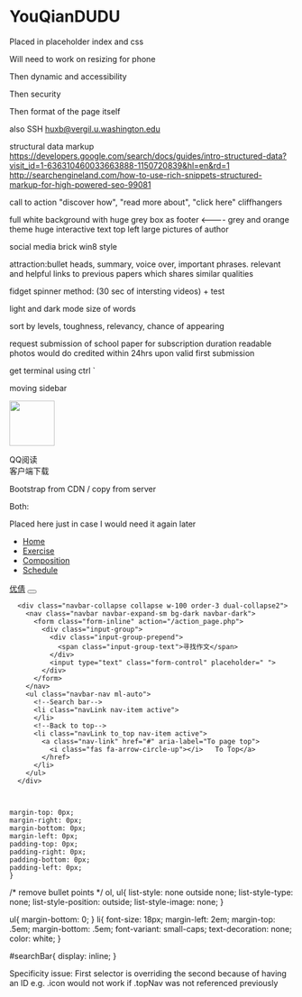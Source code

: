 # YouQianDUDU

Placed in placeholder index and css

Will need to work on resizing for phone

Then dynamic and accessibility

Then security

Then format of the page itself

also SSH huxb@vergil.u.washington.edu

structural data markup
https://developers.google.com/search/docs/guides/intro-structured-data?visit_id=1-636310460033663888-1150720839&hl=en&rd=1
http://searchengineland.com/how-to-use-rich-snippets-structured-markup-for-high-powered-seo-99081

call to action "discover how", "read more about", "click here"
cliffhangers

full white background with huge grey box as footer <----
grey and orange theme
huge interactive text top left
large pictures of author

social media brick win8 style

attraction:bullet heads, summary, voice over, important phrases. relevant and helpful links to previous papers which shares similar qualities

fidget spinner method: (30 sec of intersting videos) + test

light and dark mode
size of words

sort by levels, toughness, relevancy, chance of appearing

request submission of school paper for subscription duration
    readable photos would do
    credited within 24hrs upon valid first submission

get terminal using ctrl `

moving sidebar
<div class="codeWrap fixedRight" id="fixedRight" style="top: 333px;">
    <div class="code_hd">
        <a class="code_close" id="fixedRight_closeBtn" href="javascript:;" title="关闭"></a>
    </div>
    <div class="code_bd">
        <span class="code_pic"><img src="http://img1.chuangshi.qq.com/chuangshi/p1/code01.png" width="80" height="80" alt=""></span>
        <p class="code_txt">QQ阅读<br>客户端下载</p>
    </div>
</div>


Bootstrap from CDN / copy from server

Both:
<head>
  <!-- Bootstrap CSS CDN -->
  <link rel="stylesheet" href="//netdna.bootstrapcdn.com/bootstrap/3.0.3/css/bootstrap.min.css">
</head>
<body>
  <!-- APP CONTENT -->

  <!-- jQuery CDN -->
  <script src="//ajax.googleapis.com/ajax/libs/jquery/2.0.3/jquery.min.js"></script>
  <!-- jQuery local fallback -->
  <script>window.jQuery || document.write('<script src="/local/jquery.min.js"><\/script>')</script>
  <!-- Bootstrap JS CDN -->
  <script src="//netdna.bootstrapcdn.com/bootstrap/3.0.3/js/bootstrap.min.js"></script>
  <!-- Bootstrap JS local fallback -->
  <script>if(typeof($.fn.modal) === 'undefined') {document.write('<script src="/local/bootstrap.min.js"><\/script>')}</script>
  <!-- Bootstrap CSS local fallback -->
  <div id="bootstrapCssTest" class="hidden"></div>
  <script>
    $(function() {
      if ($('#bootstrapCssTest').is(':visible')) {
        $("head").prepend('<link rel="stylesheet" href="/local/bootstrap.min.css">');
      }
    });
  </script>
</body>

Placed here just in case I would need it again later
      <!--Left Navigation-->
      <div class="navbar-collapse collapse w-100 order-1 order-md-0 dual-collapse2">
        <ul class="navbar-nav mr-auto">
          <!--Home-->
          <li class="navLink nav-item">
            <a class="active navLink nav-link" href="#">Home</a>
          </li>
          <!--Exercise-->
          <li class="navLink nav-item">
            <a class="navLink nav-link" href="">Exercise</a>
          </li>
          <!--Composition-->
          <li class="navLink nav-item">
            <a class="navLink nav-link" href="">Composition</a>
          </li>
          <!--Schedule-->
          <li class="navLink nav-item">
            <a class="navLink nav-link" href="">Schedule</a>
          </li>
        </ul>
      </div>
      <!--Center Navigation-->
      <div class="mx-auto order-0">
        <a class="name navbar-brand mx-auto" href="#">优倩</a>
        <button class="navbar-toggler" type="button" data-toggle="collapse" data-target=".dual-collapse2">
          <span class="navbar-toggler-icon"></span>
        </button>
      </div>
      <!--Right Navigation-->
      
      <div class="navbar-collapse collapse w-100 order-3 dual-collapse2">
        <nav class="navbar navbar-expand-sm bg-dark navbar-dark">
          <form class="form-inline" action="/action_page.php">
            <div class="input-group">
              <div class="input-group-prepend">
                <span class="input-group-text">寻找作文</span>
              </div>
              <input type="text" class="form-control" placeholder=" ">
            </div> 
          </form>
        </nav>
        <ul class="navbar-nav ml-auto">
          <!--Search bar-->
          <li class="navLink nav-item active">
          </li>
          <!--Back to top-->
          <li class="navLink to_top nav-item active">
            <a class="nav-link" href="#" aria-label="To page top">
              <i class="fas fa-arrow-circle-up"></i>   To Top</a>
            </href>
          </li>
        </ul>
      </div>


    
    margin-top: 0px;
    margin-right: 0px;
    margin-bottom: 0px;
    margin-left: 0px;
    padding-top: 0px;
    padding-right: 0px;
    padding-bottom: 0px;
    padding-left: 0px;
    }

/* remove bullet points */
ol, ul{
    list-style: none outside none;
    list-style-type: none;
    list-style-position: outside;
    list-style-image: none;
}

ul{
    margin-bottom: 0;
}
li{
    font-size: 18px;
    margin-left: 2em;
    margin-top: .5em;
    margin-bottom: .5em;
    font-variant: small-caps;
    text-decoration: none;
    color: white;
}

#searchBar{
    display: inline;
}

Specificity issue:
  First selector is overriding the second because of having an ID
  e.g. .icon would not work if .topNav was not referenced previously